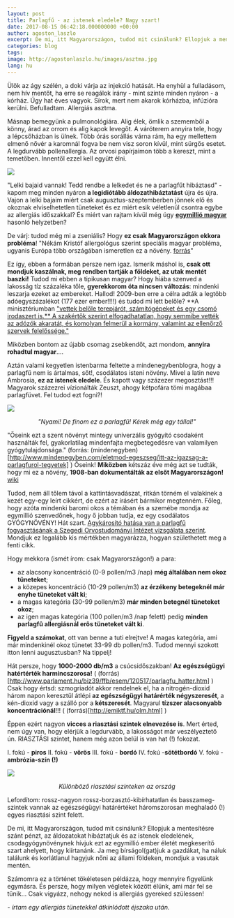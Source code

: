 ```yaml
---
layout: post
title: Parlagfű - az istenek eledele? Nagy szart!
date: 2017-08-15 06:42:18.000000000 +00:00
author: agoston_laszlo
excerpt: De mi, itt Magyarországon, tudod mit csinálunk? Ellopjuk a mentesítésre szánt pénzt, az áldozatokat hibáztatjuk és az istenek eledelének, csodagyógynövénynek hívjuk ezt az egymillió ember életét megkeserítő gyomot ahelyett, hogy kiírtanánk!
categories: blog
tags: 
image: http://agostonlaszlo.hu/images/asztma.jpg
lang: hu
---
```

Ülök az ágy szélén, a doki várja az injekció hatását. Ha enyhül a fulladásom, nem hív mentőt, ha erre se reagálok irány - mint szinte minden nyáron - a kórház. Úgy hat éves vagyok. Sírok, mert nem akarok kórházba, infúzióra kerülni. Befulladtam. Allergiás asztma.

Másnap bemegyünk a pulmonológiára. Alig élek, ömlik a szememből a könny, árad az orrom és alig kapok levegőt. A váróterem annyira tele, hogy a lépcsőházban is ülnek. Több órás sorállás várna rám, ha egy mellettem elmenő nővér a karomnál fogva be nem visz soron kívül, mint sürgős esetet. A legdurvább pollenallergia. Az orvosi papírjaimon több a kereszt, mint a temetőben. Innentől ezzel kell együtt élni.

![](http://agostonlaszlo.hu/images/asztma.jpg)

"Lelki bajaid vannak! Tedd rendbe a lelkedet és ne a parlagfűt hibáztasd" - kapom meg minden nyáron **a legidiótább áldozathibáztatást** újra és újra. Vajon a lelki bajaim miért csak augusztus-szeptemberben jönnek elő és okoznak elviselhetetlen tüneteket és ez miért esik véletlenül csontra egybe az allergiás időszakkal? És miért van rajtam kívül még úgy **[egymillió magyar](http://www.webbeteg.hu/cikkek/allergia/1103/harommillioan-allergiasok-magyarorszagon)** hasonló helyzetben?

De várj: tudod még mi a zseniális? Hogy **ez csak Magyarországon ekkora probléma**! "Nékám Kristóf allergológus szerint speciális magyar probléma, ugyanis Európa több országában ismeretlen ez a növény. [forrás](http://www.webbeteg.hu/cikkek/allergia/1103/harommillioan-allergiasok-magyarorszagon)"

Ez így, ebben a formában persze nem igaz. Ismerik máshol is, **csak ott mondjuk kaszálnak, meg rendben tartják a földeket, az utak mentét baszki!** Tudod mi ebben a tipikusan magyar? Hogy hiába szenved a lakosság tíz százaléka tőle, **gyerekkorom óta nincsen változás**: mindenki leszarja ezeket az embereket. Hallod! 2009-ben erre a célra adták a legtöbb adóegyszázalékot (177 ezer ember!!!!) és tudod mi lett belőle? **A minisztériumban ["vettek belőle terepjárót, számítógépeket és egy csomó irodaszert is.** A szakértők szerint elfogadhatatlan, hogy semmibe vették az adózók akaratát, és komolyan felmerül a kormány, valamint az ellenőrző szervek felelőssége."](http://hvg.hu/itthon/20140929_Parlagfu_gate_177_ezer_ember_akaratat_vet)

Miközben bontom az újabb csomag zsebkendőt, azt mondom, **annyira rohadtul magyar**....

Aztán valami kegyetlen istenbarma feltette a mindenegybenblogra, hogy a parlagfű nem is ártalmas, sőt!, csodálatos isteni növény. Mivel a latin neve Ambrosia, **ez az istenek eledele**. És kapott vagy százezer megosztást!!! Magyarok százezrei vízionálták Zeuszt, ahogy kétpofára tömi magábaa parlagfüvet. Fel tudod ezt fogni?!

![](http://agostonlaszlo.hu/images/asztma.jpg)
<em><center>"Nyami! De finom ez a parlagfű! Kérek még egy tállal!"</em></center>

"Őseink ezt a szent növényt mintegy univerzális gyógyító csodaként használták fel, gyakorlatilag mindenfajta megbetegedésre van valamilyen gyógytulajdonsága." (forrás: (mindenegyben)[http://www.mindenegyben.com/eletmod-egeszseg/itt-az-igazsag-a-parlagfurol-tegyetek] ) Őseink! **Miközben** kétszáz éve még azt se tudták, hogy mi ez a növény, **1908-ban dokumentálták az elsőt Magyarországon!** [wiki](https://hu.wikipedia.org/wiki/Parlagf%C5%B1_(n%C3%B6v%C3%A9nynemzets%C3%A9g))

Tudod, nem áll tőlem távol a kattintásvadászat, ritkán törném el valakinek a kezét egy-egy leírt cikkért, de ezért az írásért bármikor megtenném. Főleg, hogy azóta mindenki baromi okos a témában és a szemébe mondja az egymillió szenvedőnek, hogy ő jobban tudja, ez egy csodálatos GYÓGYNÖVÉNY! Hát szart. [Agykárosító hatása van a parlagfű fogyasztásának a Szegedi Orvostudományi Intézet vizsgálata szerint](http://www.egeszsegkalauz.hu/allergias-betegsegek/magyar-kutatok-allitjak-veszelyes-gyogynovenynek-titulalni-a-parlagfuvet). Mondjuk ez legalább kis mértékben magyarázza, hogyan születhetett meg a fenti cikk.

Hogy mekkora (ismét írom: csak Magyarországon!) a para:

- az alacsony koncentráció (0-9 pollen/m3 /nap) **még általában nem okoz tüneteket**;
- a közepes koncentráció (10-29 pollen/m3) **az érzékeny betegeknél már enyhe tüneteket vált ki**;
- a magas kategória (30-99 pollen/m3) **már minden betegnél tüneteket okoz**;
- az igen magas kategória (100 pollen/m3 /nap felett) pedig **minden parlagfû allergiásnál erõs tüneteket vált ki**.

**Figyeld a számokat**, ott van benne a tuti elrejtve! A magas kategória, ami már mindenkinél okoz tünetet 33-99 db pollen/m3. Tudod mennyi szokott itton lenni augusztusban? Na tippelj!

Hát persze, hogy **1000-2000 db/m3** a csúcsidőszakban! **Az egészségügyi hatértérték harmincszorosa!** ( (forrás)[http://www.parlament.hu/biz39/ffb/esem/120517/parlagfu_hatter.htm] ) Csak hogy értsd: szmogriadót akkor rendelnek el, ha a nitrogén-dioxid három napon keresztül átlépi **az egészségügyi határérték négyszeresét**, a kén-dioxid vagy a szálló por a **kétszeresét**. Magyarul **tízszer alacsonyabb koncentrációnál**!!! ( (forrás)[http://emiktf.hu/olm.html] )

Éppen ezért nagyon **vicces a riasztási szintek elnevezése is**. Mert érted, nem úgy van, hogy elérjük a legdurvább, a lakosságot már veszélyeztető ún. RIASZTÁSI szintet, hanem még azon belül is van hat (!) fokozat.

I. fokú - **piros**
II. fokú - **vörös**
III. fokú - **bordó**
IV. fokú -**sötétbordó**
V. fokú -**ambrózia-szín (!)**

![](http://agostonlaszlo.hu/images/ambrosia.jpg)
<em><center>Különböző riasztási szinteken az ország</em></center>

Lefordítom: rossz-nagyon rossz-borzasztó-kibírhatatlan és basszameg- szintek vannak az egészségügyi határértéket háromszorosan meghaladó (!) egyes riasztási szint felett.

De mi, itt Magyarországon, tudod mit csinálunk? Ellopjuk a mentesítésre szánt pénzt, az áldozatokat hibáztatjuk és az istenek eledelének, csodagyógynövénynek hívjuk ezt az egymillió ember életét megkeserítő szart ahelyett, hogy kiírtanánk. Ja meg bírságol(gat)juk a gazdákat, ha náluk találunk és korlátlanul hagyjuk nőni az állami földeken, mondjuk a vasutak mentén.

Számomra ez a történet tökéletesen példázza, hogy mennyire figyelünk egymásra. És persze, hogy milyen végletek között élünk, ami már fel se tűnik... Csak vigyázz, nehogy neked is allergiás gyereked szülessen!

*- írtam egy allergiás tünetekkel átkínlódott éjszaka után.*
